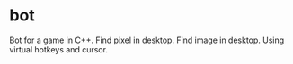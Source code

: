 # bot
Bot for a game in C++.
Find pixel in desktop.
Find image in desktop.
Using virtual hotkeys and cursor.
